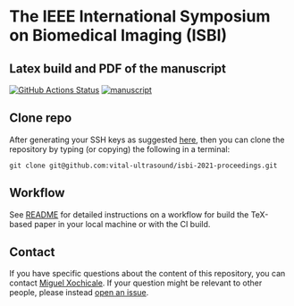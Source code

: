 # The IEEE International Symposium on Biomedical Imaging (ISBI) 

## Latex build and PDF of the manuscript
[![GitHub Actions Status](https://github.com/vital-ultrasound/isbi-2021-proceedings/workflows/CI-LaTeX/badge.svg)](https://github.com/vital-ultrasound/isbi-2021-proceedings/actions) [![manuscript](https://img.shields.io/badge/read-manuscript-blue.svg)](https://github.com/vital-ultrasound/isbi-2021-proceedings/blob/pdfs/isbi2021.pdf)

## Clone repo
After generating your SSH keys as suggested [here](https://docs.github.com/en/github/authenticating-to-github/generating-a-new-ssh-key-and-adding-it-to-the-ssh-agent), then you can clone the repository by typing (or copying) the following in a terminal:
```
git clone git@github.com:vital-ultrasound/isbi-2021-proceedings.git
```

## Workflow 
See [README](workflow/README.md) for detailed instructions on a workflow for build the TeX-based paper in your local machine or with the CI build.

## Contact 
If you have specific questions about the content of this repository, you can contact [Miguel Xochicale](mailto:miguel.xochicale@kcl.ac.uk?subject="[isbi-2021]"). 
If your question might be relevant to other people, please instead [open an issue](https://github.com/vital-ultrasound/isbi-2021-proceedings/issues).


